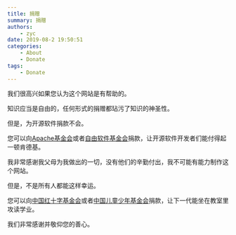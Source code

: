 ```yaml
---
title: 捐赠
summary: 捐赠
authors:
    - zyc
date: 2019-08-2 19:50:51
categories:
    - About
    - Donate
tags:
    - Donate
---
```


我们很高兴如果您认为这个网站是有帮助的。
&nbsp;

知识应当是自由的，任何形式的捐赠都玷污了知识的神圣性。

但是，为开源软件捐款不会。

您可以向[Apache基金会](https://www.apache.org/foundation/contributing.html)或者[自由软件基金会](https://my.fsf.org/donate/)捐款，让开源软件开发者们能付得起一顿肯德基。
&nbsp;

我非常感谢我父母为我做出的一切，没有他们的辛勤付出，我不可能有能力制作这个网站。

但是，不是所有人都能这样幸运。

您可以向[中国红十字基金会](https://new.crcf.org.cn/donations/PayLove.aspx)或者[中国儿童少年基金会](http://www.cctf.org.cn/zt/cljh/)捐款，让下一代能坐在教室里攻读学业。
&nbsp;

我们非常感谢并敬仰您的善心。
